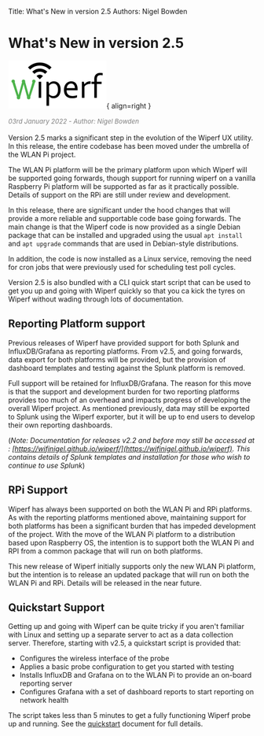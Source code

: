 Title: What's New in version 2.5
Authors: Nigel Bowden

# What's New in version 2.5
![wiperf_logo](images/wiperf_logo.png){ align=right }

<span style="font-size: small; color:gray">*03rd January 2022 - Author: Nigel Bowden*</span><br><br>
Version 2.5 marks a significant step in the evolution of the Wiperf UX utility. In this release, the entire codebase has been moved under the umbrella of the WLAN Pi project. 

The WLAN Pi platform will be the primary platform upon which Wiperf will be supported going forwards, though support for running wiperf on a vanilla Raspberry Pi platform will be supported as far as it practically possible. Details of support on the RPi are still under review and development.

In this release, there are significant under the hood changes that will provide a more reliable and supportable code base going forwards. The main change is that the Wiperf code is now provided as a single Debian package that can be installed and upgraded using the usual `apt install` and `apt upgrade` commands that are used in Debian-style distributions.

In addition, the code is now installed as a Linux service, removing the need for cron jobs that were previously used for scheduling test poll cycles.

Version 2.5 is also bundled with a CLI quick start script that can be used to get you up and going with Wiperf quickly so that you ca kick the tyres on Wiperf without wading through lots of documentation.

## Reporting Platform support
Previous releases of Wiperf have provided support for both Splunk and InfluxDB/Grafana as reporting platforms. From v2.5, and going forwards, data export for both platforms will be provided, but the provision of dashboard templates and testing against the Splunk platform is removed. 

Full support will be retained for InfluxDB/Grafana. The reason for this move is that the support and development burden for two reporting platforms provides too much of an overhead and impacts progress of developing the overall Wiperf project. As mentioned previously, data may still be exported to Splunk using the Wiperf exporter, but it will be up to end users to develop their own reporting dashboards. 

(_Note: Documentation for releases v2.2 and before may still be accessed at : [https://wifinigel.github.io/wiperf/](https://wifinigel.github.io/wiperf). This contains details of Splunk templates and installation for those who wish to continue to use Splunk_)

## RPi Support
Wiperf has always been supported on both the WLAN Pi and RPi platforms. As with the reporting platforms mentioned above, maintaining support for both platforms has been a significant burden that has impeded development of the project. With the move of the WLAN Pi platform to a distribution based upon Raspberry OS, the intention is to support both the WLAN Pi and RPI from a common package that will run on both platforms.

This new release of Wiperf initially supports only the new WLAN Pi platform, but the intention is to release an updated package that will run on both the WLAN Pi and RPi. Details will be released in the near future. 

## Quickstart Support
Getting up and going with Wiperf can be quite tricky if you aren't familiar with Linux and setting up a separate server to act as a data collection server. Therefore, starting with v2.5, a quickstart script is provided that:

- Configures the wireless interface of the probe
- Applies a basic probe configuration to get you started with testing
- Installs InfluxDB and Grafana on to the WLAN Pi to provide an on-board reporting server
- Configures Grafana with a set of dashboard reports to start reporting on network health

The script takes less than 5 minutes to get a fully functioning Wiperf probe up and running. See the [quickstart](quickstart.md) document for full details.

